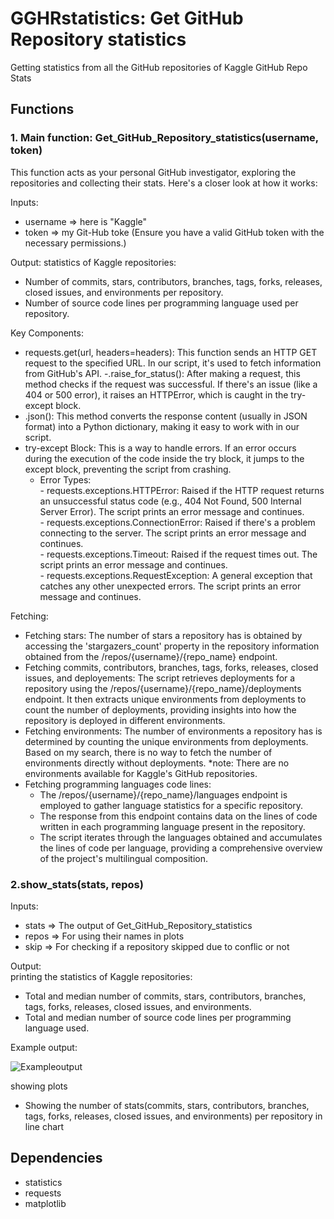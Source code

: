 # GGHRstatistics: Get GitHub Repository statistics
Getting statistics from all the GitHub repositories of Kaggle
GitHub Repo Stats

## Functions
### 1. Main function: Get_GitHub_Repository_statistics(username, token)
This function acts as your personal GitHub investigator, exploring the repositories and collecting their stats. Here's a closer look at how it works:

Inputs:  
- username => here is "Kaggle"   
- token => my Git-Hub toke (Ensure you have a valid GitHub token with the necessary permissions.)   

Output:
statistics of Kaggle repositories:  
- Number of commits, stars, contributors, branches, tags, forks, releases, closed issues, and environments per repository.   
- Number of source code lines per programming language used per repository.

Key Components:
- requests.get(url, headers=headers): This function sends an HTTP GET request to the specified URL. In our script, it's used to fetch information from GitHub's API.
-.raise_for_status(): After making a request, this method checks if the request was successful. If there's an issue (like a 404 or 500 error), it raises an HTTPError, which is caught in the try-except block.
- .json(): This method converts the response content (usually in JSON format) into a Python dictionary, making it easy to work with in our script.
- try-except Block: This is a way to handle errors. If an error occurs during the execution of the code inside the try block, it jumps to the except block, preventing the script from crashing.
   - Error Types:   
                  - requests.exceptions.HTTPError: Raised if the HTTP request returns an unsuccessful status code (e.g., 404 Not Found, 500 Internal Server Error). The script prints an error message and continues.  
                  - requests.exceptions.ConnectionError: Raised if there's a problem connecting to the server. The script prints an error message and continues.   
                  - requests.exceptions.Timeout: Raised if the request times out. The script prints an error message and continues.    
                  - requests.exceptions.RequestException: A general exception that catches any other unexpected errors. The script prints an error message and continues.


Fetching:
- Fetching stars:
  The number of stars a repository has is obtained by accessing the 'stargazers_count' property in the repository information obtained from the /repos/{username}/{repo_name} endpoint.
- Fetching commits, contributors, branches, tags, forks, releases, closed issues, and deployements:
  The script retrieves deployments for a repository using the /repos/{username}/{repo_name}/deployments endpoint. It then extracts unique environments from deployments to count the number of deployments, providing insights into how the repository is deployed in different environments.
- Fetching environments:
  The number of environments a repository has is determined by counting the unique environments from deployments. Based on my search, there is no way to fetch the number of environments directly without deployments.
  *note: There are no environments available for Kaggle's GitHub repositories.
- Fetching programming languages code lines:    
  - The /repos/{username}/{repo_name}/languages endpoint is employed to gather language statistics for a specific repository.   
  - The response from this endpoint contains data on the lines of code written in each programming language present in the repository.    
  - The script iterates through the languages obtained and accumulates the lines of code per language, providing a comprehensive overview of the project's multilingual composition.


### 2.show_stats(stats, repos) 


 Inputs:   
- stats => The output of Get_GitHub_Repository_statistics   
- repos => For using their names in plots  
- skip => For checking if a repository skipped due to conflic or not


 Output:   
printing the statistics of Kaggle repositories:  
- Total and median number of commits, stars, contributors, branches, tags, forks, releases, closed issues, and environments.   
- Total and median number of source code lines per programming language used.    
 

Example output:  
 
![Exampleoutput](https://github.com/nazgol-nikravesh/GGHRstatistics/assets/93579818/4503fd12-1f5e-4010-8d1c-852067d85300)    

showing plots
- Showing the number of stats(commits, stars, contributors, branches, tags, forks, releases, closed issues, and environments) per repository in line chart   



## Dependencies
- statistics
- requests
- matplotlib



